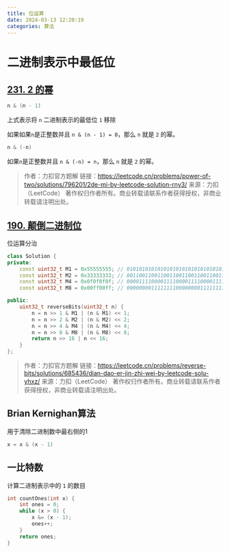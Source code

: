 ```yaml
---
title: 位运算
date: 2024-03-13 12:20:19
categories: 算法
---
```


# 二进制表示中最低位

## [231. 2 的幂](https://leetcode.cn/problems/power-of-two/)

```c++
n & (n - 1)
```

上式表示将 `n` 二进制表示的最低位 `1` 移除

如果如果`n`是正整数并且 `n & (n - 1) = 0`，那么 `n` 就是 `2` 的幂。

```c++
n & (-n)
```

如果`n`是正整数并且 `n & (-n) = n`，那么 `n` 就是 `2` 的幂。

> 作者：力扣官方题解
> 链接：https://leetcode.cn/problems/power-of-two/solutions/796201/2de-mi-by-leetcode-solution-rny3/
> 来源：力扣（LeetCode） 
> 著作权归作者所有。商业转载请联系作者获得授权，非商业转载请注明出处。

## [190. 颠倒二进制位](https://leetcode.cn/problems/reverse-bits/)

位运算分治

```c++
class Solution {
private:
    const uint32_t M1 = 0x55555555; // 01010101010101010101010101010101
    const uint32_t M2 = 0x33333333; // 00110011001100110011001100110011
    const uint32_t M4 = 0x0f0f0f0f; // 00001111000011110000111100001111
    const uint32_t M8 = 0x00ff00ff; // 00000000111111110000000011111111

public:
    uint32_t reverseBits(uint32_t n) {
        n = n >> 1 & M1 | (n & M1) << 1;
        n = n >> 2 & M2 | (n & M2) << 2;
        n = n >> 4 & M4 | (n & M4) << 4;
        n = n >> 8 & M8 | (n & M8) << 8;
        return n >> 16 | n << 16;
    }
};
```

> 作者：力扣官方题解
> 链接：https://leetcode.cn/problems/reverse-bits/solutions/685436/dian-dao-er-jin-zhi-wei-by-leetcode-solu-yhxz/
> 来源：力扣（LeetCode）
> 著作权归作者所有。商业转载请联系作者获得授权，非商业转载请注明出处。

## Brian Kernighan算法

用于清除二进制数中最右侧的1

```c++
x = x & (x - 1)
```

## 一比特数

计算二进制表示中的 `1` 的数目

```c++
int countOnes(int x) {
    int ones = 0;
    while (x > 0) {
        x &= (x - 1);
        ones++;
    }
    return ones;
}
```

